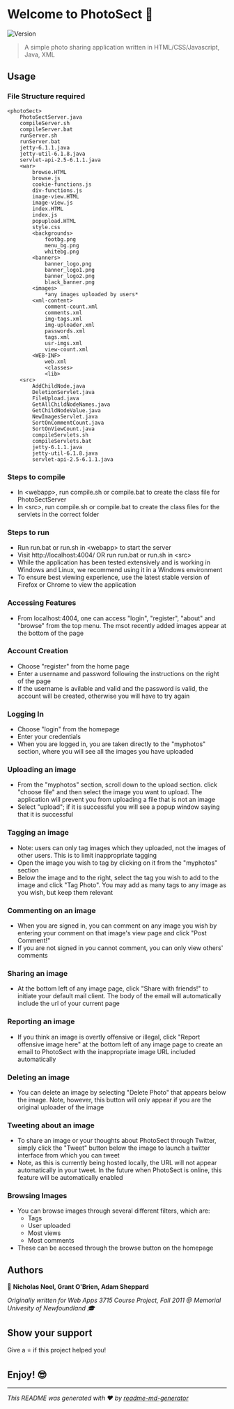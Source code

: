 # Welcome to PhotoSect 👋
![Version](https://img.shields.io/badge/version-1.00.00-blue.svg?cacheSeconds=2592000)

> A simple photo sharing application written in HTML/CSS/Javascript, Java, XML

## Usage

### File Structure required
```
<photoSect>
	PhotoSectServer.java
	compileServer.sh
	compileServer.bat
	runServer.sh
	runServer.bat
	jetty-6.1.1.java
	jetty-util-6.1.8.java
	servlet-api-2.5-6.1.1.java
	<war>
		browse.HTML
		browse.js
		cookie-functions.js
		div-functions.js
		image-view.HTML
		image-view.js
		index.HTML
		index.js
		popupload.HTML
		style.css
		<backgrounds>
			footbg.png
			menu_bg.png
			whitebg.png
		<banners>
			banner_logo.png
			banner_logo1.png
			banner_logo2.png
			black_banner.png
		<images>
			*any images uploaded by users*
		<xml-content>
			comment-count.xml
			comments.xml
			img-tags.xml
			img-uploader.xml
			passwords.xml
			tags.xml
			usr-imgs.xml
			view-count.xml
		<WEB-INF>
			web.xml
			<classes>
			<lib>
	<src>
		AddChildNode.java
		DeletionServlet.java
		FileUpload.java
		GetAllChildNodeNames.java
		GetChildNodeValue.java
		NewImagesServlet.java
		SortOnCommentCount.java
		SortOnViewCount.java
		compileServlets.sh
		compileServlets.bat
		jetty-6.1.1.java
		jetty-util-6.1.8.java
		servlet-api-2.5-6.1.1.java
```
	
### Steps to compile
- In \<webapp\>, run compile.sh or compile.bat to create the class file for PhotoSectServer
- In \<src\>, run compile.sh or compile.bat to create the class files for the servlets in the correct folder

### Steps to run
- Run run.bat or run.sh in \<webapp\> to start the server
- Visit http://localhost:4004/ OR run run.bat or run.sh in \<src\>
- While the application has been tested extensively and is working in Windows and Linux, we recommend using it in a Windows environment
- To ensure best viewing experience, use the latest stable version of Firefox or Chrome to view the application 

### Accessing Features
- From localhost:4004, one can access "login", "register", "about" and "browse" from the top menu. The msot recently added images appear at the bottom of the page
	
### Account Creation
- Choose "register" from the home page
- Enter a username and password following the instructions on the right of the page
- If the username is avilable and valid and the password is valid, the account will be created, otherwise you will have to try again
	
### Logging In
- Choose "login" from the homepage
- Enter your credentials
- When you are logged in, you are taken directly to the "myphotos" section, where you will see all the images you have uploaded

### Uploading an image
- From the "myphotos" section, scroll down to the upload section. click "choose file" and then select the image you want to upload. The application will	prevent you from uploading a file that is not an image
- Select "upload"; if it is successful you will see a popup window saying that it is successful

### Tagging an image
- Note: users can only tag images which they uploaded, not the images of other users. This is to limit inappropriate tagging
- Open the image you wish to tag by clicking on it from the "myphotos" section
- Below the image and to the right, select the tag you wish to add to the image and click "Tag Photo". You may add as many tags to any image as you wish, but keep them relevant

### Commenting on an image
- When you are signed in, you can comment on any image you wish by entering your comment on that image's view page and click "Post Comment!"
- If you are not signed in you cannot comment, you can only view others' comments
	
### Sharing an image
- At the bottom left of any image page, click "Share with friends!" to initiate your default mail client. The body of the email will automatically include the url of your current page
	
### Reporting an image
- If you think an image is overtly offensive or illegal, click "Report offensive image here" at the bottom left of any image page to create an email to PhotoSect with the inappropriate image URL included automatically
	
### Deleting an image
- You can delete an image by selecting "Delete Photo" that appears below the image. Note, however, this button will only appear if you are the original uploader of the image
	
### Tweeting about an image
- To share an image or your thoughts about PhotoSect through Twitter, simply click the "Tweet" button below the image to launch a twitter interface from which you can tweet
- Note, as this is currently being hosted locally, the URL will not appear automatically in your tweet. In the future when PhotoSect is online, this feature will be automatically enabled

### Browsing Images
- You can browse images through several different filters, which are:
  - Tags
  - User uploaded
  - Most views
  - Most comments
- These can be accesed through the browse button on the homepage

## Authors

👤 **Nicholas Noel, Grant O'Brien, Adam Sheppard**

*Originally written for Web Apps 3715 Course Project, Fall 2011 @ Memorial Univesity of Newfoundland 🎓*

## Show your support

Give a ⭐️ if this project helped you!

## Enjoy! 😎

***
_This README was generated with ❤️ by [readme-md-generator](https://github.com/kefranabg/readme-md-generator)_